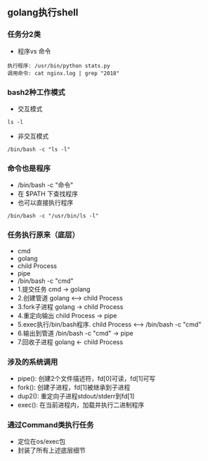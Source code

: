 ## golang执行shell
### 任务分2类
- 程序vs 命令
```
执行程序: /usr/bin/python stats.py
调用命令: cat nginx.log | grep "2018"
```
### bash2种工作模式
- 交互模式
```
ls -l
```
- 非交互模式
```
/bin/bash -c "ls -l"
```

### 命令也是程序
- /bin/bash -c "命令"
- 在 $PATH 下查找程序
- 也可以直接执行程序

```
/bin/bash -c "/usr/bin/ls -l"
```

### 任务执行原来（底层）
- cmd 
- golang
- child Process
- pipe
- /bin/bash -c "cmd" 
- 1.提交任务 cmd -> golang
- 2.创建管道  golang <--> child Process
- 3.fork子进程 golang -> child Process
- 4.重定向输出 child Process -> pipe
- 5.exec执行/bin/bash程序.  child Process <--> /bin/bash -c "cmd" 
- 6.输出到管道 /bin/bash -c "cmd"  -> pipe
- 7.回收子进程 golang <- child Process

### 涉及的系统调用
- pipe(): 创建2个文件描述符，fd[0]可读，fd[1]可写
- fork(): 创建子进程，fd[1]被继承到子进程
- dup2(): 重定向子进程stdout/stderr到fd[1]
- exec(): 在当前进程内，加载并执行二进制程序

### 通过Command类执行任务
- 定位在os/exec包
- 封装了所有上述底层细节